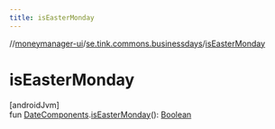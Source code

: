 ```yaml
---
title: isEasterMonday
---
```

//[moneymanager-ui](../../index.html)/[se.tink.commons.businessdays](index.html)/[isEasterMonday](is-easter-monday.html)



# isEasterMonday



[androidJvm]\
fun [DateComponents](-date-components/index.html).[isEasterMonday](is-easter-monday.html)(): [Boolean](https://kotlinlang.org/api/latest/jvm/stdlib/kotlin/-boolean/index.html)




